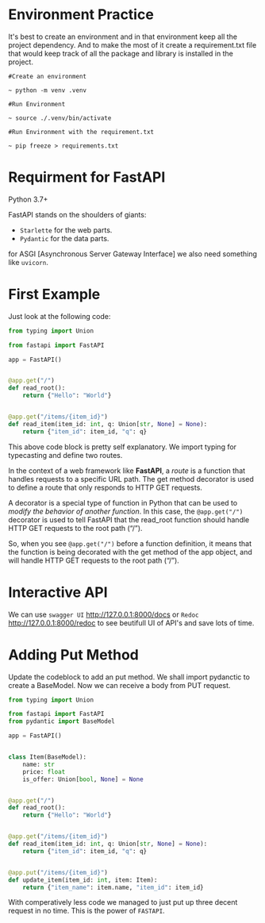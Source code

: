 # Environment Practice
It's best to create an environment and in that environment keep all the project dependency. And to make the most of it create a requirement.txt file that would keep track of all the package and library is installed in the project.

```shell
#Create an environment

~ python -m venv .venv

#Run Environment

~ source ./.venv/bin/activate

#Run Environment with the requirement.txt

~ pip freeze > requirements.txt
```

# Requirment for FastAPI
Python 3.7+

FastAPI stands on the shoulders of giants:

- `Starlette` for the web parts.
- `Pydantic` for the data parts.

for ASGI [Asynchronous Server Gateway Interface] we also need something like `uvicorn`.

# First Example
Just look at the following code:

```python
from typing import Union

from fastapi import FastAPI

app = FastAPI()


@app.get("/")
def read_root():
    return {"Hello": "World"}


@app.get("/items/{item_id}")
def read_item(item_id: int, q: Union[str, None] = None):
    return {"item_id": item_id, "q": q}
```

This above code block is pretty self explanatory. We import typing for typecasting and define two routes.

In the context of a web framework like **FastAPI**, a *route* is a function that handles requests to a specific URL path. The get method decorator is used to define a route that only responds to HTTP GET requests.

A decorator is a special type of function in Python that can be used to *modify the behavior of another function*. In this case, the `@app.get("/")` decorator is used to tell FastAPI that the read_root function should handle HTTP GET requests to the root path (“/”).

So, when you see `@app.get("/")` before a function definition, it means that the function is being decorated with the get method of the app object, and will handle HTTP GET requests to the root path (“/”).

# Interactive API
We can use `swagger UI` http://127.0.0.1:8000/docs or `Redoc` http://127.0.0.1:8000/redoc to see beutifull UI of API's and save lots of time.

# Adding Put Method
Update the codeblock to add an put method. We shall import pydanctic to create a BaseModel. Now we can receive a body from PUT request.

```python
from typing import Union

from fastapi import FastAPI
from pydantic import BaseModel

app = FastAPI()


class Item(BaseModel):
    name: str
    price: float
    is_offer: Union[bool, None] = None


@app.get("/")
def read_root():
    return {"Hello": "World"}


@app.get("/items/{item_id}")
def read_item(item_id: int, q: Union[str, None] = None):
    return {"item_id": item_id, "q": q}


@app.put("/items/{item_id}")
def update_item(item_id: int, item: Item):
    return {"item_name": item.name, "item_id": item_id}
```

With comperatively less code we managed to just put up three decent request in no time.
This is the power of `FASTAPI`.